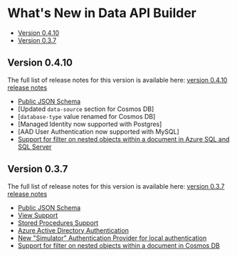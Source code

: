 # What's New in Data API Builder

- [Version 0.4.10](#version-0410)
- [Version 0.3.7](#version-037)

## Version 0.4.10

The full list of release notes for this version is available here: [version 0.4.10 release notes](https://github.com/Azure/data-api-builder/releases/tag/v0.4.10-alpha)

- [Public JSON Schema](./whats-new-0.4.10.md#public-json-schema)
- [Updated `data-source` section for Cosmos DB]
- [`database-type` value renamed for Cosmos DB]
- [Managed Identity now supported with Postgres]
- [AAD User Authentication now supported with MySQL]
- [Support for filter on nested objects within a document in Azure SQL and SQL Server](./whats-new-0.4.10.md#support-for-filter-on-nested-objects-within-a-document-in-azure-sql-and-sql-server)

## Version 0.3.7

The full list of release notes for this version is available here: [version 0.3.7 release notes](https://github.com/Azure/data-api-builder/releases/tag/v0.3.7-alpha)

- [Public JSON Schema](./whats-new-0.3.7.md#public-json-schema)
- [View Support](./whats-new-0.3.7.md#view-support)
- [Stored Procedures Support](./whats-new-0.3.7.md#stored-procedures-support)
- [Azure Active Directory Authentication](./whats-new-0.3.7.md#azure-active-directory-authentication)
- [New "Simulator" Authentication Provider for local authentication](./whats-new-0.3.7.md#new-simulator-authentication-provider-for-local-authentication)
- [Support for filter on nested objects within a document in Cosmos DB](./whats-new-0.3.7.md#support-for-filter-on-nested-objects-within-a-document-in-cosmos-db)
